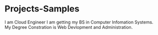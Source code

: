 Projects-Samples
================
I am Cloud Engineer
I am getting my BS in Computer Infomation Systems. 
My Degree Constration is Web Devlopment and Administration.
